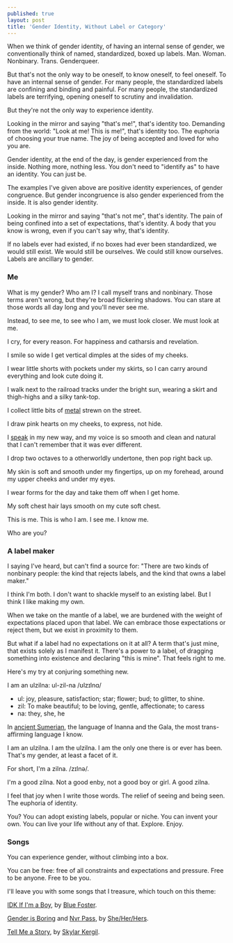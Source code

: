```yaml
---
published: true
layout: post
title: 'Gender Identity, Without Label or Category'
---
```


When we think of gender identity, of having an internal sense of gender, we conventionally think of named, standardized, boxed up labels. Man. Woman. Nonbinary. Trans. Genderqueer.

But that's not the only way to be oneself, to know oneself, to feel oneself.
To have an internal sense of gender.
For many people, the standardized labels are confining and binding and painful.
For many people, the standardized labels are terrifying, opening oneself to scrutiny and invalidation.

But they're not the only way to experience identity.

Looking in the mirror and saying "that's me!",  that's identity too. Demanding from the world: "Look at me! This is me!", that's identity too. The euphoria of choosing your true name. The joy of being accepted and loved for who you are.

Gender identity, at the end of the day, is gender experienced from the inside. Nothing more, nothing less. You don't need to "identify as" to have an identity. You can just be.

The examples I've given above are positive identity experiences, of gender congruence. But gender incongruence is also gender experienced from the inside. It is also gender identity.

Looking in the mirror and saying "that's not me", that's identity. The pain of being confined into a set of expectations, that's identity. A body that you know is wrong, even if you can't say why, that's identity.

If no labels ever had existed, if no boxes had ever been standardized, we would still exist. We would still be ourselves. We could still know ourselves. Labels are ancillary to gender.

### Me

What is my gender? Who am I? I call myself trans and nonbinary. Those terms aren't wrong, but they're broad flickering shadows. You can stare at those words all day long and you'll never see me.

Instead, to see me, to see who I am, we must look closer. We must look at me.

I cry, for every reason. For happiness and catharsis and revelation.

I smile so wide I get vertical dimples at the sides of my cheeks.

I wear little shorts with pockets under my skirts, so I can carry around everything and look cute doing it.

I walk next to the railroad tracks under the bright sun, wearing a skirt and thigh-highs and a silky tank-top.

I collect little bits of [metal](2023/10/21/scavenged-metal) strewn on the street.

I draw pink hearts on my cheeks, to express, not hide.

I [speak](/2023/11/25/learning-to-talk) in my new way, and my voice is so smooth and clean and natural that I can't remember that it was ever different.

I drop two octaves to a otherworldly undertone, then pop right back up.

My skin is soft and smooth under my fingertips, up on my forehead, around my upper cheeks and under my eyes.

I wear forms for the day and take them off when I get home.

My soft chest hair lays smooth on my cute soft chest.

This is me. This is who I am. I see me. I know me.

Who are you?

### A label maker

I saying I've heard, but can't find a source for: "There are two kinds of nonbinary people: the kind that rejects labels, and the kind that owns a label maker."

I think I'm both. I don't want to shackle myself to an existing label. But I think I like making my own.

When we take on the mantle of a label, we are burdened with the weight of expectations placed upon that label. We can embrace those expectations or reject them, but we exist in proximity to them.

But what if a label had no expectations on it at all? A term that's just mine, that exists solely as I manifest it. There's a power to a label, of dragging something into existence and declaring "this is mine". That feels right to me.

Here's my try at conjuring something new.

I am an ulzilna:
ul-zil-na
/ʊlzɪlnɑ/

* ul: joy, pleasure, satisfaction; star; flower; bud; to glitter, to shine.
* zil: To make beautiful; to be loving, gentle, affectionate; to caress
* na: they, she, he

In [ancient Sumerian](http://www.sumerian.org/sumerian.pdf),
the language of Inanna and the Gala,
the most trans-affirming language I know.

I am an ulzilna. I am the ulzilna.
I am the only one there is or ever has been.
That's my gender, at least a facet of it.

For short, I'm a zilna. /zɪlnə/.

I'm a good zilna. Not a good enby, not a good boy or girl. A good zilna.

I feel that joy when I write those words. The relief of seeing and being seen. The euphoria of identity.

You? You can adopt existing labels, popular or niche. You can invent your own. You can live your life without any of that. Explore. Enjoy.

### Songs

You can experience gender, without climbing into a box.

You can be free: free of all constraints and expectations and pressure. Free to be anyone. Free to be you.

I'll leave you with some songs that I treasure, which touch on this theme:

[IDK If I'm a Boy](https://music.youtube.com/watch?v=EhG6sGTitws&feature=shared), by [Blue Foster](https://www.instagram.com/bluefosterrrr/).

[Gender is Boring](https://sheherhers.bandcamp.com/track/gender-is-boring)
and [Nvr Pass](https://sheherhers.bandcamp.com/track/nvr-pass-2),
by [She/Her/Hers](https://sheherhers.bandcamp.com/music).

[Tell Me a Story](https://skylarkergil.bandcamp.com/track/tell-me-a-story), by [Skylar Kergil](https://skylarkergil.bandcamp.com/music).



